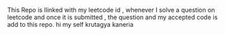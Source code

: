 This Repo is llinked with my leetcode id , whenever I solve a question on leetcode and once it is submitted , the question and my accepted code is add to this repo.
hi my self krutagya kaneria

